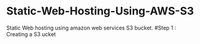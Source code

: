 # Static-Web-Hosting-Using-AWS-S3
Static Web hosting using amazon web services S3 bucket. 
#Step 1 : Creating a S3 ucket
